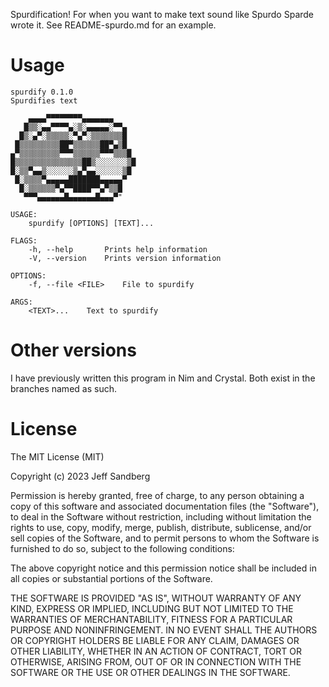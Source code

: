 Spurdification! For when you want to make text sound like Spurdo Sparde wrote it. See README-spurdo.md for an example.

# Usage

```
spurdify 0.1.0
Spurdifies text

    ▄▄▄▄▀▀▀▀▀▀▀▀▄▄▄▄▄▄▄
   █▒▒░▄▄▀▀▀▀▄░▒░▄▄▄▄▄░▀▀▄
  █▒░▄▀░▒▒▒▒▒░▀▄▀░▒▒▒▒▒▒▒█
 █▒▒▒▒▒▒▒▒▒██▀▒▒▒▒▒▒██▀▄▒█
▄▀▒▒▒▒▒▒▒▒▒▀▀▀▒▒▒▒▒▒▀▀▀▒▒▒█
█▒▒▒▒▒▒▒▒▒▒▒▒▒▒▒██▒░░░░░░░▒█
█░▒▒▀▄▄▒░░░░░░▒▄▀▄▄░░░░░░▒█
 █░▒▒▒▒▀▄▄▄▄▄███████▄▄▄▄▄▀
  █░▒▒▒▒▒▒▀▄▀▀████▀▀▄▀▒▒█
   ▀▀▀▄▄▄▄▄▄█▄▄▄▄▄▄█▄▄▄▀"

USAGE:
    spurdify [OPTIONS] [TEXT]...

FLAGS:
    -h, --help       Prints help information
    -V, --version    Prints version information

OPTIONS:
    -f, --file <FILE>    File to spurdify

ARGS:
    <TEXT>...    Text to spurdify
```

# Other versions
I have previously written this program in Nim and Crystal. Both exist in the branches named as such.

# License
The MIT License (MIT)

Copyright (c) 2023 Jeff Sandberg

Permission is hereby granted, free of charge, to any person obtaining a copy of this software and associated documentation files (the "Software"), to deal in the Software without restriction, including without limitation the rights to use, copy, modify, merge, publish, distribute, sublicense, and/or sell copies of the Software, and to permit persons to whom the Software is furnished to do so, subject to the following conditions:

The above copyright notice and this permission notice shall be included in all copies or substantial portions of the Software.

THE SOFTWARE IS PROVIDED "AS IS", WITHOUT WARRANTY OF ANY KIND, EXPRESS OR IMPLIED, INCLUDING BUT NOT LIMITED TO THE WARRANTIES OF MERCHANTABILITY, FITNESS FOR A PARTICULAR PURPOSE AND NONINFRINGEMENT. IN NO EVENT SHALL THE AUTHORS OR COPYRIGHT HOLDERS BE LIABLE FOR ANY CLAIM, DAMAGES OR OTHER LIABILITY, WHETHER IN AN ACTION OF CONTRACT, TORT OR OTHERWISE, ARISING FROM, OUT OF OR IN CONNECTION WITH THE SOFTWARE OR THE USE OR OTHER DEALINGS IN THE SOFTWARE.

